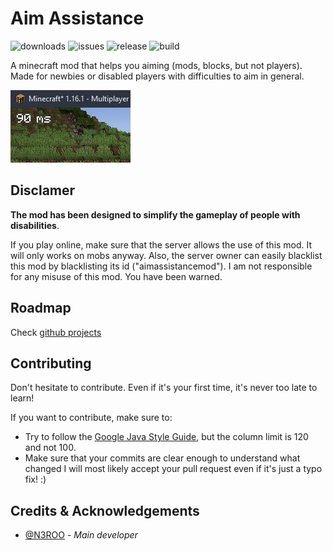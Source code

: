 # Aim Assistance
![downloads](https://img.shields.io/github/downloads/n3roo/aimassistancemod/total.svg)
![issues](https://img.shields.io/github/issues/n3roo/aimassistancemod.svg)
![release](https://img.shields.io/github/release/n3roo/aimassistancemod.svg)
![build](https://img.shields.io/github/workflow/status/N3ROO/aimassistancemod/Build%20MC1.16.1?label=build%201.16.1)

A minecraft mod that helps you aiming (mods, blocks, but not players). Made for newbies or disabled players with difficulties to aim in general.

![screenshot](.github/images/screenshot.png)

## Disclamer

**The mod has been designed to simplify the gameplay of people with disabilities**.

If you play online, make sure that the server allows the use of this mod.
It will only works on mobs anyway. Also, the server owner can easily blacklist
this mod by blacklisting its id ("aimassistancemod"). I am not responsible for any
misuse of this mod. You have been warned.

## Roadmap
Check [github projects](https://github.com/N3ROO/AimAssistanceMod/projects)

## Contributing
Don't hesitate to contribute. Even if it's your first time, it's never too late to learn!

If you want to contribute, make sure to:
- Try to follow the [Google Java Style Guide](https://google.github.io/styleguide/javaguide.html), but the column limit is 120 and not 100.
- Make sure that your commits are clear enough to understand what changed
I will most likely accept your pull request even if it's just a typo fix! :)

## Credits & Acknowledgements

- [@N3ROO](https://github.com/N3ROO)  - *Main developer*
